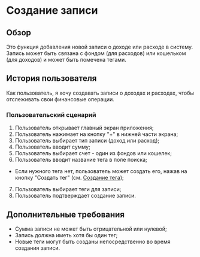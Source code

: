# Создание записи

## Обзор

Это функция добавления новой записи о доходе или расходе в систему. Запись может быть связана с фондом (для расходов) или кошельком (для доходов) и может быть помечена тегами.

## История пользователя

Как пользователь, я хочу создавать записи о доходах и расходах, чтобы отслеживать свои финансовые операции.

### Пользовательский сценарий

1. Пользователь открывает главный экран приложения;
2. Пользователь нажимает на кнопку "+" в нижней части экрана;
3. Пользователь выбирает тип записи (доход или расход);
4. Пользователь вводит сумму;
5. Пользователь выбирает счет - один из фондов или кошелек;
6. Пользователь вводит название тега в поле поиска;

- Если нужного тега нет, пользователь может создать его, нажав на кнопку "Создать тег" (см. [Создание тега](./create-tag.md));

7. Пользователь выбирает теги для записи;
8. Пользователь подтверждает создание записи.

## Дополнительные требования

- Сумма записи не может быть отрицательной или нулевой;
- Запись должна иметь хотя бы один тег;
- Новые теги могут быть созданы непосредственно во время создания записи.
